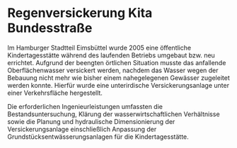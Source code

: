 # Regenversickerung Kita Bundesstraße

Im Hamburger Stadtteil Eimsbüttel wurde 2005 eine öffentliche 
Kindertagesstätte während des laufenden Betriebs umgebaut bzw. neu 
errichtet. Aufgrund der beengten örtlichen Situation musste das 
anfallende Oberflächenwasser versickert werden, nachdem das Wasser wegen der Bebauung nicht mehr wie bisher einem nahegelegenen Gewässer 
zugeleitet werden konnte. Hierfür wurde eine unterirdische 
Versickerungsanlage unter einer Verkehrsfläche hergestellt.

Die erforderlichen Ingenieurleistungen umfassten die Bestandsuntersuchung, 
Klärung der wasserwirtschaftlichen Verhältnisse sowie die Planung und 
hydraulische Dimensionierung der Versickerungsanlage einschließlich 
Anpassung der Grundstücksentwässerungsanlagen für die Kindertagesstätte.